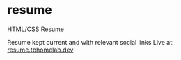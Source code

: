 # resume
HTML/CSS Resume

Resume kept current and with relevant social links
Live at: [resume.tbhomelab.dev](https://resume.tbhomelab.dev/)
